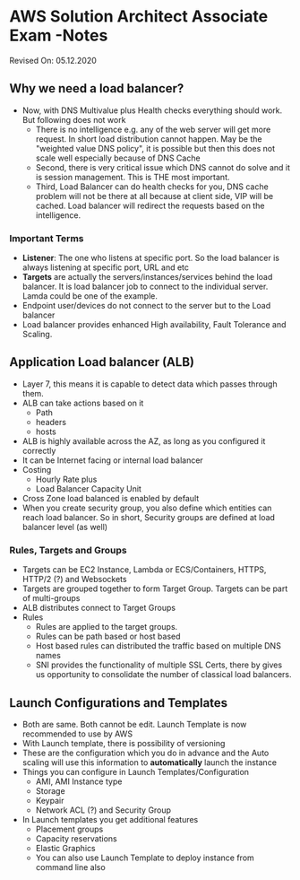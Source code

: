 # AWS Solution Architect Associate Exam -Notes

Revised On: 05.12.2020

## Why we need a load balancer?

* Now, with DNS Multivalue plus Health checks everything should work. But following does not work
  * There is no intelligence e.g. any of the web server will get more request. In short load distribution cannot happen. May be the "weighted value DNS policy", it is possible but then this does not scale well especially because of DNS Cache
  * Second, there is very critical issue which DNS cannot do solve and it is session management. This is THE most important.
  * Third, Load Balancer can do health checks for you, DNS cache problem will not be there at all because at client side, VIP will be cached. Load balancer will redirect the requests based on the intelligence.

### Important Terms

* **Listener**: The one who listens at specific port. So the load balancer is always listening at specific port, URL and etc
* **Targets** are actually the servers/instances/services behind the load balancer. It is load balancer job to connect to the individual server. Lamda could be one of the example.
* Endpoint user/devices do not connect to the server but to the Load balancer
* Load balancer provides enhanced High availability, Fault Tolerance and Scaling.

## Application Load balancer (ALB)

* Layer 7, this means it is capable to detect data which passes through them.
* ALB can take actions based on it
  * Path
  * headers
  * hosts
* ALB is highly available across the AZ, as long as you configured it correctly
* It can be Internet facing or internal load balancer
* Costing
  * Hourly Rate plus
  * Load Balancer Capacity Unit
* Cross Zone load balanced is enabled by default
* When you create security group, you also define which entities can reach load balancer. So in short, Security groups are defined at load balancer level (as well)

### Rules, Targets and Groups

* Targets can be EC2 Instance, Lambda or ECS/Containers, HTTPS, HTTP/2 (?) and Websockets
* Targets are grouped together to form Target Group. Targets can be part of multi-groups
* ALB distributes connect to Target Groups
* Rules
  * Rules are applied to the target groups.
  * Rules can be path based or host based
  * Host based rules can distributed the traffic based on multiple DNS names
  * SNI provides the functionality of multiple SSL Certs, there by gives us opportunity to consolidate the number of classical load balancers.

## Launch Configurations and Templates

* Both are same. Both cannot be edit. Launch Template is now recommended to use by AWS
* With Launch template, there is possibility of versioning
* These are the configuration which you do in advance and the Auto scaling will use this information to **automatically** launch the instance
* Things you can configure in Launch Templates/Configuration
  * AMI, AMI Instance type
  * Storage
  * Keypair
  * Network ACL (?) and Security Group
* In Launch templates you get additional features
  * Placement groups
  * Capacity reservations
  * Elastic Graphics
  * You can also use Launch Template to deploy instance from command line also
  